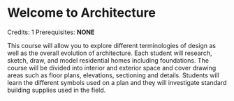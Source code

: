 # Welcome to Architecture

Credits: 1
Prerequisites: **NONE**

This course will allow you to explore different terminologies of design as well as the
overall evolution of architecture. Each student will research, sketch, draw, and model residential
homes including foundations. The course will be divided into interior and exterior space and
cover drawing areas such as floor plans, elevations, sectioning and details. Students will learn the
different symbols used on a plan and they will investigate standard building supplies used in the
field.
